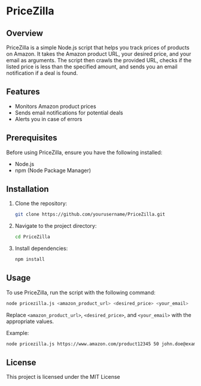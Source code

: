 # PriceZilla

## Overview

PriceZilla is a simple Node.js script that helps you track prices of products on Amazon. It takes the Amazon product URL, your desired price, and your email as arguments. The script then crawls the provided URL, checks if the listed price is less than the specified amount, and sends you an email notification if a deal is found.

## Features

- Monitors Amazon product prices
- Sends email notifications for potential deals
- Alerts you in case of errors

## Prerequisites

Before using PriceZilla, ensure you have the following installed:

- Node.js
- npm (Node Package Manager)

## Installation

1. Clone the repository:

   ```bash
   git clone https://github.com/yourusername/PriceZilla.git
   ```

2. Navigate to the project directory:

   ```bash
   cd PriceZilla
   ```

3. Install dependencies:

   ```bash
   npm install
   ```

## Usage

To use PriceZilla, run the script with the following command:

```bash
node pricezilla.js <amazon_product_url> <desired_price> <your_email>
```

Replace `<amazon_product_url>`, `<desired_price>`, and `<your_email>` with the appropriate values.

Example:

```bash
node pricezilla.js https://www.amazon.com/product12345 50 john.doe@example.com
```

## License

This project is licensed under the MIT License
